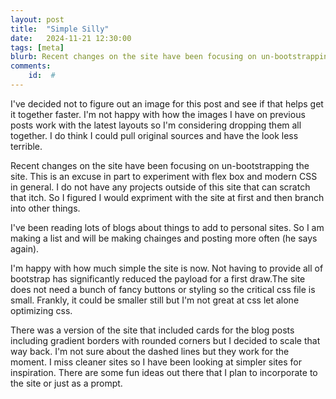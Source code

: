 ```yaml
---
layout: post
title:  "Simple Silly"
date:   2024-11-21 12:30:00
tags: [meta]
blurb: Recent changes on the site have been focusing on un-bootstrapping the site. This is an excuse in part to experiment with flex box and modern CSS in general.
comments:
    id:  #
---
```





<!--more-->

I've decided not to figure out an image for this post and see if that helps get it together faster. I'm not happy with how the images I have on previous posts work with the latest layouts so I'm considering dropping them all together. I do think I could pull original sources and have the look less terrible.

Recent changes on the site have been focusing on un-bootstrapping the site. This is an excuse in part to experiment with flex box and modern CSS in general. I do not have any projects outside of this site that can scratch that itch. So I figured I would expriment with the site at first and then branch into other things.

I've been reading lots of blogs about things to add to personal sites. So I am making a list and will be making chainges and posting more often (he says again).

I'm happy with how much simple the site is now. Not having to provide all of bootstrap has significantly reduced the payload for a first draw.The site does not need a bunch of fancy buttons or styling so the critical css file is small. Frankly, it could be smaller still but I'm not great at css let alone optimizing css.

There was a version of the site that included cards for the blog posts including gradient borders with rounded corners but I decided to scale that way back. I'm not sure about the dashed lines but they work for the moment. I miss cleaner sites so I have been looking at simpler sites for inspiration. There are some fun ideas out there that I plan to incorporate to the site or just as a prompt.

